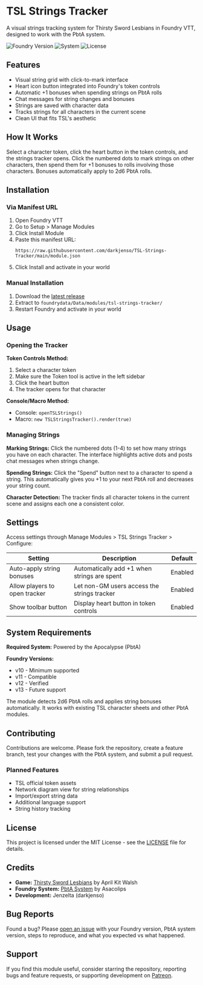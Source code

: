 # TSL Strings Tracker

A visual strings tracking system for Thirsty Sword Lesbians in Foundry VTT, designed to work with the PbtA system.

![Foundry Version](https://img.shields.io/badge/Foundry-v10--v13-green)
![System](https://img.shields.io/badge/System-PbtA-blue)
![License](https://img.shields.io/badge/License-MIT-yellow)

## Features

- Visual string grid with click-to-mark interface
- Heart icon button integrated into Foundry's token controls
- Automatic +1 bonuses when spending strings on PbtA rolls
- Chat messages for string changes and bonuses
- Strings are saved with character data
- Tracks strings for all characters in the current scene
- Clean UI that fits TSL's aesthetic

## How It Works

Select a character token, click the heart button in the token controls, and the strings tracker opens. Click the numbered dots to mark strings on other characters, then spend them for +1 bonuses to rolls involving those characters. Bonuses automatically apply to 2d6 PbtA rolls.

## Installation

### Via Manifest URL
1. Open Foundry VTT
2. Go to Setup > Manage Modules
3. Click Install Module
4. Paste this manifest URL:
   ```
   https://raw.githubusercontent.com/darkjenso/TSL-Strings-Tracker/main/module.json
   ```
5. Click Install and activate in your world

### Manual Installation
1. Download the [latest release](https://github.com/darkjenso/TSL-Strings-Tracker/releases)
2. Extract to `foundrydata/Data/modules/tsl-strings-tracker/`
3. Restart Foundry and activate in your world

## Usage

### Opening the Tracker

**Token Controls Method:**
1. Select a character token
2. Make sure the Token tool is active in the left sidebar
3. Click the heart button
4. The tracker opens for that character

**Console/Macro Method:**
- Console: `openTSLStrings()`
- Macro: `new TSLStringsTracker().render(true)`

### Managing Strings

**Marking Strings:**
Click the numbered dots (1-4) to set how many strings you have on each character. The interface highlights active dots and posts chat messages when strings change.

**Spending Strings:**
Click the "Spend" button next to a character to spend a string. This automatically gives you +1 to your next PbtA roll and decreases your string count.

**Character Detection:**
The tracker finds all character tokens in the current scene and assigns each one a consistent color.

## Settings

Access settings through Manage Modules > TSL Strings Tracker > Configure:

| Setting | Description | Default |
|---------|-------------|---------|
| Auto-apply string bonuses | Automatically add +1 when strings are spent | Enabled |
| Allow players to open tracker | Let non-GM users access the strings tracker | Enabled |
| Show toolbar button | Display heart button in token controls | Enabled |

## System Requirements

**Required System:** Powered by the Apocalypse (PbtA)

**Foundry Versions:**
- v10 - Minimum supported
- v11 - Compatible  
- v12 - Verified
- v13 - Future support

The module detects 2d6 PbtA rolls and applies string bonuses automatically. It works with existing TSL character sheets and other PbtA modules.

## Contributing

Contributions are welcome. Please fork the repository, create a feature branch, test your changes with the PbtA system, and submit a pull request.

### Planned Features
- TSL official token assets
- Network diagram view for string relationships  
- Import/export string data
- Additional language support
- String history tracking

## License

This project is licensed under the MIT License - see the [LICENSE](LICENSE) file for details.

## Credits

- **Game:** [Thirsty Sword Lesbians](https://gayhalforc.com/pages/thirsty-sword-lesbians) by April Kit Walsh
- **Foundry System:** [PbtA System](https://github.com/asacolips-projects/pbta) by Asacolips
- **Development:** Jenzelta (darkjenso)

## Bug Reports

Found a bug? Please [open an issue](https://github.com/darkjenso/TSL-Strings-Tracker/issues) with your Foundry version, PbtA system version, steps to reproduce, and what you expected vs what happened.

## Support

If you find this module useful, consider starring the repository, reporting bugs and feature requests, or supporting development on [Patreon](https://www.patreon.com/c/jenzelta).
